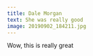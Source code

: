 ```yaml
---
title: Dale Morgan
text: She was really good
image: 20190902_184211.jpg
---
```

Wow, this is really great